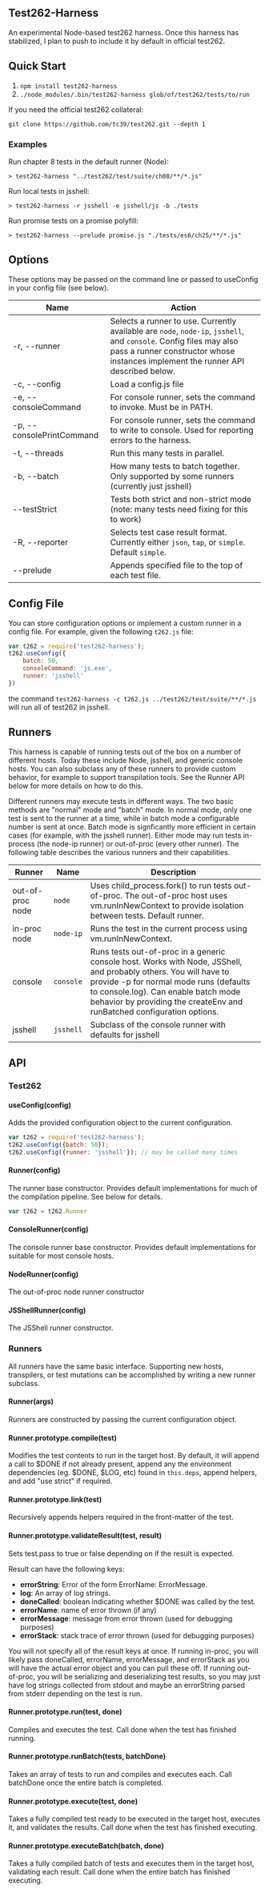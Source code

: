 ## Test262-Harness
An experimental Node-based test262 harness. Once this harness has stabilized, I plan to push to include it by default in official test262.

## Quick Start
1. `npm install test262-harness`
2. `./node_modules/.bin/test262-harness glob/of/test262/tests/to/run`

If you need the official test262 collateral:

`git clone https://github.com/tc39/test262.git --depth 1`

### Examples
Run chapter 8 tests in the default runner (Node):

`> test262-harness "../test262/test/suite/ch08/**/*.js"`

Run local tests in jsshell:

`> test262-harness -r jsshell -e jsshell/js -b ./tests`

Run promise tests on a promise polyfill:

`> test262-harness --prelude promise.js "./tests/es6/ch25/**/*.js"`


## Options
These options may be passed on the command line or passed to useConfig in your config file (see below).

| Name    | Action      |
|------------|---------------|
| -r, --runner | Selects a runner to use. Currently available are `node`, `node-ip`, `jsshell`, and `console`. Config files may also pass a runner constructor whose instances implement the runner API described below.
| -c, --config | Load a config.js file
| -e, --consoleCommand | For console runner, sets the command to invoke. Must be in PATH.
| -p, --consolePrintCommand | For console runner, sets the command to write to console. Used for reporting errors to the harness.
| -t, --threads | Run this many tests in parallel.
| -b, --batch | How many tests to batch together. Only supported by some runners (currently just jsshell)
| --testStrict | Tests both strict and non-strict mode (note: many tests need fixing for this to work)
| -R, --reporter | Selects test case result format. Currently either `json`, `tap`, or `simple`. Default `simple`.
| --prelude | Appends specified file to the top of each test file.


## Config File
You can store configuration options or implement a custom runner in a config file. For example, given the following `t262.js` file:

```javascript
var t262 = require('test262-harness');
t262.useConfig({
    batch: 50,
    consoleCommand: 'js.exe',
    runner: 'jsshell'
})
```

the command `test262-harness -c t262.js ../test262/test/suite/**/*.js` will run all of test262 in jsshell.

## Runners
This harness is capable of running tests out of the box on a number of different hosts. Today these include Node, jsshell, and generic console hosts. You can also subclass any of these runners to provide custom behavior, for example to support transpilation tools. See the Runner API below for more details on how to do this.

Different runners may execute tests in different ways. The two basic methods are "normal" mode and "batch" mode. In normal mode, only one test is sent to the runner at a time, while in batch mode a configurable number is sent at once. Batch mode is signficantly more efficient in certain cases (for example, with the jsshell runner).  Either mode may run tests in-process (the node-ip runner) or out-of-proc (every other runner). The following table describes the various runners and their capabilities.

| Runner | Name | Description |
|--------|------|-------------|
| out-of-proc node | `node` | Uses child\_process.fork() to run tests out-of-proc. The out-of-proc host uses vm.runInNewContext to provide isolation between tests. Default runner.
| in-proc node | `node-ip` | Runs the test in the current process using vm.runInNewContext.
| console | `console` | Runs tests out-of-proc in a generic console host. Works with Node, JSShell, and probably others. You will have to provide -p for normal mode runs (defaults to console.log). Can enable batch mode behavior by providing the createEnv and runBatched configuration options.
| jsshell | `jsshell` | Subclass of the console runner with defaults for jsshell

## API

### Test262

#### useConfig(config)
Adds the provided configuration object to the current configuration.

```js
var t262 = require('test262-harness');
t262.useConfig({batch: 50});
t262.useConfig({runner: 'jsshell'}); // may be called many times
```

#### Runner(config)
The runner base constructor. Provides default implementations for much of the compilation pipeline. See below for details.

```js
var t262 = t262.Runner
```

#### ConsoleRunner(config)
The console runner base constructor. Provides default implementations for suitable for most console hosts.

#### NodeRunner(config)
The out-of-proc node runner constructor

#### JSShellRunner(config)

The JSShell runner constructor.

### Runners
All runners have the same basic interface. Supporting new hosts, transpilers, or test mutations can be accomplished by writing a new runner subclass.

#### Runner(args)
Runners are constructed by passing the current configuration object.

#### Runner.prototype.compile(test)
Modifies the test contents to run in the target host. By default, it will append a call to $DONE if not already present, append any the environment dependencies (eg. $DONE, $LOG, etc) found in `this.deps`, append helpers, and add "use strict" if required.

#### Runner.prototype.link(test)
Recursively appends helpers required in the front-matter of the test.

#### Runner.prototype.validateResult(test, result)
Sets test.pass to true or false depending on if the result is expected.

Result can have the following keys:
* **errorString**: Error of the form ErrorName: ErrorMessage.
* **log**: An array of log strings.
* **doneCalled**: boolean indicating whether $DONE was called by the test.
* **errorName**: name of error thrown (if any)
* **errorMessage**: message from error thrown (used for debugging purposes)
* **errorStack**: stack trace of error thrown (used for debugging purposes)

You will not specify all of the result keys at once. If running in-proc, you will likely pass doneCalled, errorName, errorMessage, and errorStack as you will have the actual error object and you can pull these off. If running out-of-proc, you will be serializing and deserializing test results, so you may just have log strings collected from stdout and maybe an errorString parsed from stderr depending on the test is run.

#### Runner.prototype.run(test, done)
Compiles and executes the test. Call done when the test has finished running.

#### Runner.prototype.runBatch(tests, batchDone)
Takes an array of tests to run and compiles and executes each. Call batchDone once the entire batch is completed.

#### Runner.prototype.execute(test, done)
Takes a fully compiled test ready to be executed in the target host, executes it, and validates the results. Call done when the test has finished executing.

#### Runner.prototype.executeBatch(batch, done)
Takes a fully compiled batch of tests and executes them in the target host, validating each result. Call done when the entire batch has finished executing.
